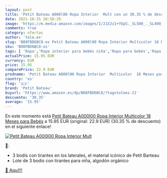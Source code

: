 ```yaml
---
layout: post
title: 'Petit Bateau A000l00 Ropa Interior  Mult con un 30.35 % de descuento'
date: 2021-10-25 20:58:29
image: 'https://m.media-amazon.com/images/I/21XJz1+YGpS._SL500_._SL400_.jpg'
comments: true
category: ofertas
author: 'tole.es'
slug: 'B08FBD6BC8-es Petit Bateau A000l00 Ropa Interior Multicolor 18 Meses...'
sku: 'B08FBD6BC8-es'
tags: [ 'Ropa','Ropa interior para bebés niña','Ropa para bebés','Ropa para bebés niña','bebés','petit bateau', ]
actualPrice: 15.95 EUR
currency: EUR
price: 15.95
comparePrice: 22.9 EUR
prodname: 'Petit Bateau A000l00 Ropa Interior  Multicolor  18 Meses para Bebés'
country: 'es'
flag: '🇪🇸'
brand: 'Petit Bateau'
buyurl: 'https://www.amazon.es/dp/B08FBD6BC8/?tag=tolees-21'
descuento: '30.35'
average: '15.95'
---
```


En este momento está [Petit Bateau A000l00 Ropa Interior  Multicolor  18 Meses para Bebés](https://www.amazon.es/dp/B08FBD6BC8/?tag=tolees-21) a 15.95 EUR (original: 22.9 EUR) (30.35 %  de descuento) en el siguiente enlace!

[![Petit Bateau A000l00 Ropa Interior  Mult](https://m.media-amazon.com/images/I/21XJz1+YGpS._SL500_._SL400_.jpg)](https://www.amazon.es/dp/B08FBD6BC8/?tag=tolees-21)

🔎:

- 3 bodis con tirantes en los laterales, el material icónico de Petit Barteau
- Lote de 3 bodis con tirantes para niña, algodón orgánico

[🛒 Aquí!!!](https://www.amazon.es/dp/B08FBD6BC8/?tag=tolees-21)
